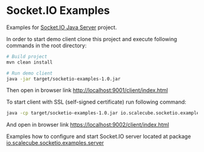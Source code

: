 # Socket.IO Examples

Examples for [Socket.IO Java Server](https://github.com/scalecube/socketio) project.

In order to start demo client clone this project and execute following commands in the root directory:

``` bash
# Build project
mvn clean install

# Run demo client
java -jar target/socketio-examples-1.0.jar
```

Then open in browser link [http://localhost:9001/client/index.html](http://localhost:9001/client/index.html)

To start client with SSL (self-signed certificate) run following command:
 
``` bash
java -cp target/socketio-examples-1.0.jar io.scalecube.socketio.examples.client.ClientOverSslLauncher
```

And open in browser link [https://localhost:9002/client/index.html](https://localhost:9002/client/index.html)

Examples how to configure and start Socket.IO server located at package 
[io.scalecube.socketio.examples.server](https://github.com/scalecube/socketio-examples/tree/master/src/main/java/io/scalecube/socketio/examples/server)
